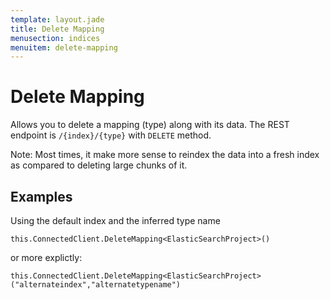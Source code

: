 ```yaml
---
template: layout.jade
title: Delete Mapping
menusection: indices
menuitem: delete-mapping
---
```



# Delete Mapping
Allows you to delete a mapping (type) along with its data. The REST endpoint is `/{index}/{type}` with `DELETE` method.

Note: Most times, it make more sense to reindex the data into a fresh index as compared to deleting large chunks of it.

## Examples
Using the default index and the inferred type name

	this.ConnectedClient.DeleteMapping<ElasticSearchProject>()


or more explictly:

	this.ConnectedClient.DeleteMapping<ElasticSearchProject>("alternateindex","alternatetypename")


